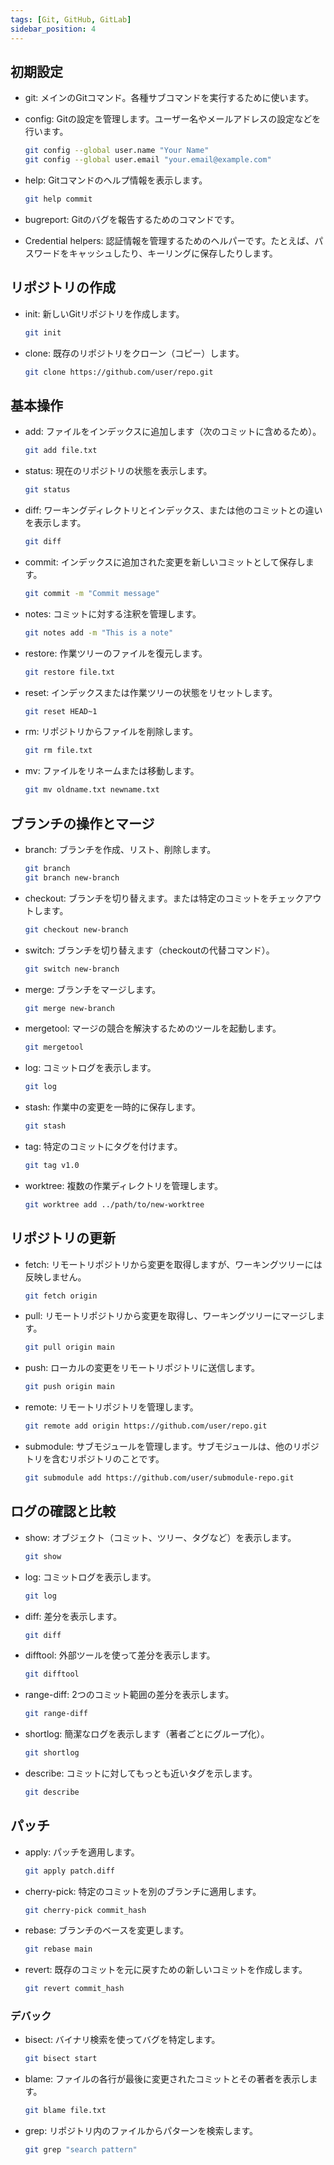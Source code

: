 ```yaml
---
tags: [Git, GitHub, GitLab]
sidebar_position: 4
---
```


## 初期設定
- git: メインのGitコマンド。各種サブコマンドを実行するために使います。
- config: Gitの設定を管理します。ユーザー名やメールアドレスの設定などを行います。
  ```sh
  git config --global user.name "Your Name"
  git config --global user.email "your.email@example.com"
  ```

- help: Gitコマンドのヘルプ情報を表示します。
  ```sh
  git help commit
  ```
- bugreport: Gitのバグを報告するためのコマンドです。
- Credential helpers: 認証情報を管理するためのヘルパーです。たとえば、パスワードをキャッシュしたり、キーリングに保存したりします。

## リポジトリの作成
- init: 新しいGitリポジトリを作成します。
  ```sh
  git init
  ```
- clone: 既存のリポジトリをクローン（コピー）します。
  ```sh
  git clone https://github.com/user/repo.git
  ```

## 基本操作
- add: ファイルをインデックスに追加します（次のコミットに含めるため）。
  ```sh
  git add file.txt
  ```
- status: 現在のリポジトリの状態を表示します。
  ```sh
  git status
  ```
- diff: ワーキングディレクトリとインデックス、または他のコミットとの違いを表示します。
  ```sh
  git diff
  ```
- commit: インデックスに追加された変更を新しいコミットとして保存します。
  ```sh
  git commit -m "Commit message"
  ```
- notes: コミットに対する注釈を管理します。
  ```sh
  git notes add -m "This is a note"
  ```
- restore: 作業ツリーのファイルを復元します。
  ```sh
  git restore file.txt
  ```
- reset: インデックスまたは作業ツリーの状態をリセットします。
  ```sh
  git reset HEAD~1
  ```
- rm: リポジトリからファイルを削除します。
  ```sh
  git rm file.txt
  ```
- mv: ファイルをリネームまたは移動します。
  ```sh
  git mv oldname.txt newname.txt
  ```

## ブランチの操作とマージ
- branch: ブランチを作成、リスト、削除します。
  ```sh
  git branch
  git branch new-branch
  ```
- checkout: ブランチを切り替えます。または特定のコミットをチェックアウトします。
  ```sh
  git checkout new-branch
  ```
- switch: ブランチを切り替えます（checkoutの代替コマンド）。
  ```sh
  git switch new-branch
  ```
- merge: ブランチをマージします。
  ```sh
  git merge new-branch
  ```
- mergetool: マージの競合を解決するためのツールを起動します。
  ```sh
  git mergetool
  ```
- log: コミットログを表示します。
  ```sh
  git log
  ```
- stash: 作業中の変更を一時的に保存します。
  ```sh
  git stash
  ```
- tag: 特定のコミットにタグを付けます。
  ```sh
  git tag v1.0
  ```
- worktree: 複数の作業ディレクトリを管理します。
  ```sh
  git worktree add ../path/to/new-worktree
  ```

## リポジトリの更新
- fetch: リモートリポジトリから変更を取得しますが、ワーキングツリーには反映しません。
  ```sh
  git fetch origin
  ```
- pull: リモートリポジトリから変更を取得し、ワーキングツリーにマージします。
  ```sh
  git pull origin main
  ```
- push: ローカルの変更をリモートリポジトリに送信します。
  ```sh
  git push origin main
  ```
- remote: リモートリポジトリを管理します。
  ```sh
  git remote add origin https://github.com/user/repo.git
  ```
- submodule: サブモジュールを管理します。サブモジュールは、他のリポジトリを含むリポジトリのことです。
  ```sh
  git submodule add https://github.com/user/submodule-repo.git
  ```

## ログの確認と比較
- show: オブジェクト（コミット、ツリー、タグなど）を表示します。
  ```sh
  git show
  ```

- log: コミットログを表示します。
  ```sh
  git log
  ```
- diff: 差分を表示します。
  ```sh
  git diff
  ```

- difftool: 外部ツールを使って差分を表示します。
  ```sh
  git difftool
  ```

- range-diff: 2つのコミット範囲の差分を表示します。
  ```sh
  git range-diff
  ```

- shortlog: 簡潔なログを表示します（著者ごとにグループ化）。
  ```sh
  git shortlog
  ```

- describe: コミットに対してもっとも近いタグを示します。
  ```sh
  git describe
  ```

## パッチ
- apply: パッチを適用します。
  ```sh
  git apply patch.diff
  ```

- cherry-pick: 特定のコミットを別のブランチに適用します。
  ```sh
  git cherry-pick commit_hash
  ```

- rebase: ブランチのベースを変更します。
  ```sh
  git rebase main
  ```

- revert: 既存のコミットを元に戻すための新しいコミットを作成します。
  ```sh
  git revert commit_hash
  ```

### デバック
- bisect: バイナリ検索を使ってバグを特定します。
  ```sh
  git bisect start
  ```

- blame: ファイルの各行が最後に変更されたコミットとその著者を表示します。
  ```sh
  git blame file.txt
  ```

- grep: リポジトリ内のファイルからパターンを検索します。
  ```sh
  git grep "search pattern"
  ```
